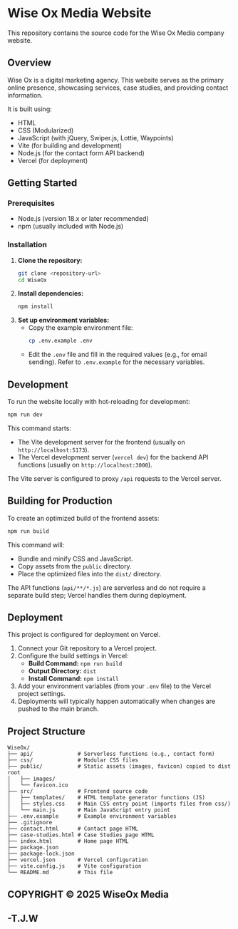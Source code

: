 # Wise Ox Media Website

This repository contains the source code for the Wise Ox Media company website.

## Overview

Wise Ox is a digital marketing agency. This website serves as the primary online presence, showcasing services, case studies, and providing contact information.

It is built using:
*   HTML
*   CSS (Modularized)
*   JavaScript (with jQuery, Swiper.js, Lottie, Waypoints)
*   Vite (for building and development)
*   Node.js (for the contact form API backend)
*   Vercel (for deployment)

## Getting Started

### Prerequisites

*   Node.js (version 18.x or later recommended)
*   npm (usually included with Node.js)

### Installation

1.  **Clone the repository:**
    ```bash
    git clone <repository-url>
    cd WiseOx
    ```
2.  **Install dependencies:**
    ```bash
    npm install
    ```
3.  **Set up environment variables:**
    *   Copy the example environment file:
        ```bash
        cp .env.example .env
        ```
    *   Edit the `.env` file and fill in the required values (e.g., for email sending). Refer to `.env.example` for the necessary variables.

## Development

To run the website locally with hot-reloading for development:

```bash
npm run dev
```

This command starts:
*   The Vite development server for the frontend (usually on `http://localhost:5173`).
*   The Vercel development server (`vercel dev`) for the backend API functions (usually on `http://localhost:3000`).

The Vite server is configured to proxy `/api` requests to the Vercel server.

## Building for Production

To create an optimized build of the frontend assets:

```bash
npm run build
```

This command will:
*   Bundle and minify CSS and JavaScript.
*   Copy assets from the `public` directory.
*   Place the optimized files into the `dist/` directory.

The API functions (`api/**/*.js`) are serverless and do not require a separate build step; Vercel handles them during deployment.

## Deployment

This project is configured for deployment on Vercel.

1.  Connect your Git repository to a Vercel project.
2.  Configure the build settings in Vercel:
    *   **Build Command:** `npm run build`
    *   **Output Directory:** `dist`
    *   **Install Command:** `npm install`
3.  Add your environment variables (from your `.env` file) to the Vercel project settings.
4.  Deployments will typically happen automatically when changes are pushed to the main branch.

## Project Structure

```
WiseOx/
├── api/              # Serverless functions (e.g., contact form)
├── css/              # Modular CSS files
├── public/           # Static assets (images, favicon) copied to dist root
│   ├── images/
│   └── favicon.ico
├── src/              # Frontend source code
│   ├── templates/    # HTML template generator functions (JS)
│   ├── styles.css    # Main CSS entry point (imports files from css/)
│   └── main.js       # Main JavaScript entry point
├── .env.example      # Example environment variables
├── .gitignore
├── contact.html      # Contact page HTML
├── case-studies.html # Case Studies page HTML
├── index.html        # Home page HTML
├── package.json
├── package-lock.json
├── vercel.json       # Vercel configuration
├── vite.config.js    # Vite configuration
└── README.md         # This file
```

## COPYRIGHT © 2025 WiseOx Media
## -T.J.W